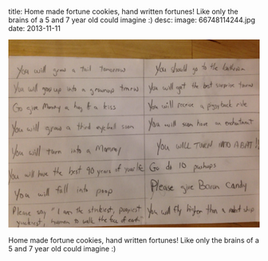 title: Home made fortune cookies, hand written fortunes! Like only the brains of a 5 and 7 year old could imagine :) 
desc: 
image: 66748114244.jpg
date: 2013-11-11


<img src="/static/media/66748114244.jpg"/>
<div class="caption"><p>Home made fortune cookies, hand written fortunes! Like only the brains of a 5 and 7 year old could imagine :)</p> </div>

